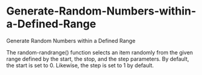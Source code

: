 # Generate-Random-Numbers-within-a-Defined-Range
Generate Random Numbers within a Defined Range

The random-randrange() function selects an item randomly from the given range defined by the start, the stop, and the step parameters. By default, the start is set to 0. Likewise, the step is set to 1 by default.
